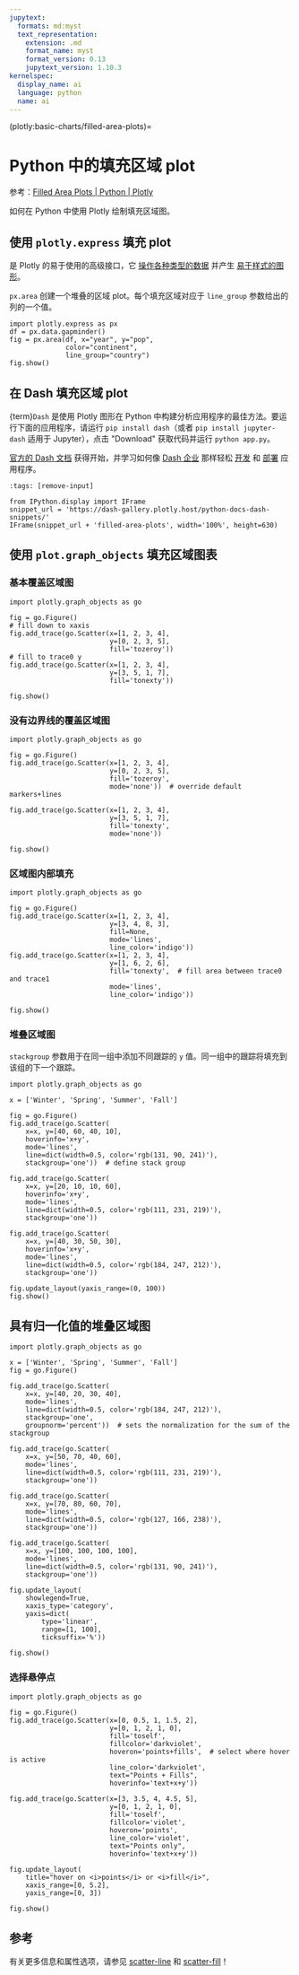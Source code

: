 ```yaml
---
jupytext:
  formats: md:myst
  text_representation:
    extension: .md
    format_name: myst
    format_version: 0.13
    jupytext_version: 1.10.3
kernelspec:
  display_name: ai
  language: python
  name: ai
---
```


(plotly:basic-charts/filled-area-plots)=
# Python 中的填充区域 plot

参考：[Filled Area Plots | Python | Plotly](https://plotly.com/python/filled-area-plots/)

如何在 Python 中使用 Plotly 绘制填充区域图。

## 使用 `plotly.express` 填充 plot

[](plotly:plotly-express) 是 Plotly 的易于使用的高级接口，它 [操作各种类型的数据](plotly:px-arguments) 并产生 [易于样式的图形](plotly:styling-plotly-express)。

`px.area` 创建一个堆叠的区域 plot。每个填充区域对应于 `line_group` 参数给出的列的一个值。

```{code-cell} ipython3
import plotly.express as px
df = px.data.gapminder()
fig = px.area(df, x="year", y="pop",
              color="continent",
              line_group="country")
fig.show()
```

## 在 Dash 填充区域 plot

{term}`Dash` 是使用 Plotly 图形在 Python 中构建分析应用程序的最佳方法。要运行下面的应用程序，请运行 `pip install dash`（或者 `pip install jupyter-dash` 适用于 Jupyter），点击 "Download" 获取代码并运行 `python app.py`。

[官方的 Dash 文档](https://dash.plotly.com/installation) 获得开始，并学习如何像 [Dash 企业](https://plotly.com/dash/) 那样轻松 [开发](https://plotly.com/dash/design-kit/) 和 [部署](https://plotly.com/dash/app-manager/) 应用程序。

```{code-cell} ipython3
:tags: [remove-input]

from IPython.display import IFrame
snippet_url = 'https://dash-gallery.plotly.host/python-docs-dash-snippets/'
IFrame(snippet_url + 'filled-area-plots', width='100%', height=630)
```

## 使用 `plot.graph_objects` 填充区域图表

### 基本覆盖区域图

```{code-cell} ipython3
import plotly.graph_objects as go

fig = go.Figure()
# fill down to xaxis
fig.add_trace(go.Scatter(x=[1, 2, 3, 4],
                         y=[0, 2, 3, 5],
                         fill='tozeroy'))
# fill to trace0 y
fig.add_trace(go.Scatter(x=[1, 2, 3, 4],
                         y=[3, 5, 1, 7],
                         fill='tonexty'))

fig.show()
```

### 没有边界线的覆盖区域图

```{code-cell} ipython3
import plotly.graph_objects as go

fig = go.Figure()
fig.add_trace(go.Scatter(x=[1, 2, 3, 4],
                         y=[0, 2, 3, 5],
                         fill='tozeroy',
                         mode='none'))  # override default markers+lines

fig.add_trace(go.Scatter(x=[1, 2, 3, 4],
                         y=[3, 5, 1, 7],
                         fill='tonexty',
                         mode='none'))

fig.show()
```

### 区域图内部填充

```{code-cell} ipython3
import plotly.graph_objects as go

fig = go.Figure()
fig.add_trace(go.Scatter(x=[1, 2, 3, 4],
                         y=[3, 4, 8, 3],
                         fill=None,
                         mode='lines',
                         line_color='indigo'))
fig.add_trace(go.Scatter(x=[1, 2, 3, 4],
                         y=[1, 6, 2, 6],
                         fill='tonexty',  # fill area between trace0 and trace1
                         mode='lines',
                         line_color='indigo'))

fig.show()
```

### 堆叠区域图

`stackgroup` 参数用于在同一组中添加不同跟踪的 `y` 值。同一组中的跟踪将填充到该组的下一个跟踪。

```{code-cell} ipython3
import plotly.graph_objects as go

x = ['Winter', 'Spring', 'Summer', 'Fall']

fig = go.Figure()
fig.add_trace(go.Scatter(
    x=x, y=[40, 60, 40, 10],
    hoverinfo='x+y',
    mode='lines',
    line=dict(width=0.5, color='rgb(131, 90, 241)'),
    stackgroup='one'))  # define stack group

fig.add_trace(go.Scatter(
    x=x, y=[20, 10, 10, 60],
    hoverinfo='x+y',
    mode='lines',
    line=dict(width=0.5, color='rgb(111, 231, 219)'),
    stackgroup='one'))

fig.add_trace(go.Scatter(
    x=x, y=[40, 30, 50, 30],
    hoverinfo='x+y',
    mode='lines',
    line=dict(width=0.5, color='rgb(184, 247, 212)'),
    stackgroup='one'))

fig.update_layout(yaxis_range=(0, 100))
fig.show()
```

## 具有归一化值的堆叠区域图

```{code-cell} ipython3
import plotly.graph_objects as go

x = ['Winter', 'Spring', 'Summer', 'Fall']
fig = go.Figure()

fig.add_trace(go.Scatter(
    x=x, y=[40, 20, 30, 40],
    mode='lines',
    line=dict(width=0.5, color='rgb(184, 247, 212)'),
    stackgroup='one',
    groupnorm='percent'))  # sets the normalization for the sum of the stackgroup

fig.add_trace(go.Scatter(
    x=x, y=[50, 70, 40, 60],
    mode='lines',
    line=dict(width=0.5, color='rgb(111, 231, 219)'),
    stackgroup='one'))

fig.add_trace(go.Scatter(
    x=x, y=[70, 80, 60, 70],
    mode='lines',
    line=dict(width=0.5, color='rgb(127, 166, 238)'),
    stackgroup='one'))
    
fig.add_trace(go.Scatter(
    x=x, y=[100, 100, 100, 100],
    mode='lines',
    line=dict(width=0.5, color='rgb(131, 90, 241)'),
    stackgroup='one'))

fig.update_layout(
    showlegend=True,
    xaxis_type='category',
    yaxis=dict(
        type='linear',
        range=[1, 100],
        ticksuffix='%'))

fig.show()
```

### 选择悬停点

```{code-cell} ipython3
import plotly.graph_objects as go

fig = go.Figure()
fig.add_trace(go.Scatter(x=[0, 0.5, 1, 1.5, 2],
                         y=[0, 1, 2, 1, 0],
                         fill='toself',
                         fillcolor='darkviolet',
                         hoveron='points+fills',  # select where hover is active
                         line_color='darkviolet',
                         text="Points + Fills",
                         hoverinfo='text+x+y'))

fig.add_trace(go.Scatter(x=[3, 3.5, 4, 4.5, 5],
                         y=[0, 1, 2, 1, 0],
                         fill='toself',
                         fillcolor='violet',
                         hoveron='points',
                         line_color='violet',
                         text="Points only",
                         hoverinfo='text+x+y'))

fig.update_layout(
    title="hover on <i>points</i> or <i>fill</i>",
    xaxis_range=[0, 5.2],
    yaxis_range=[0, 3])

fig.show()
```

## 参考

有关更多信息和属性选项，请参见 [scatter-line](https://plotly.com/python/reference/scatter/#scatter-line) 和 [scatter-fill](https://plotly.com/python/reference/scatter/#scatter-fill)！
